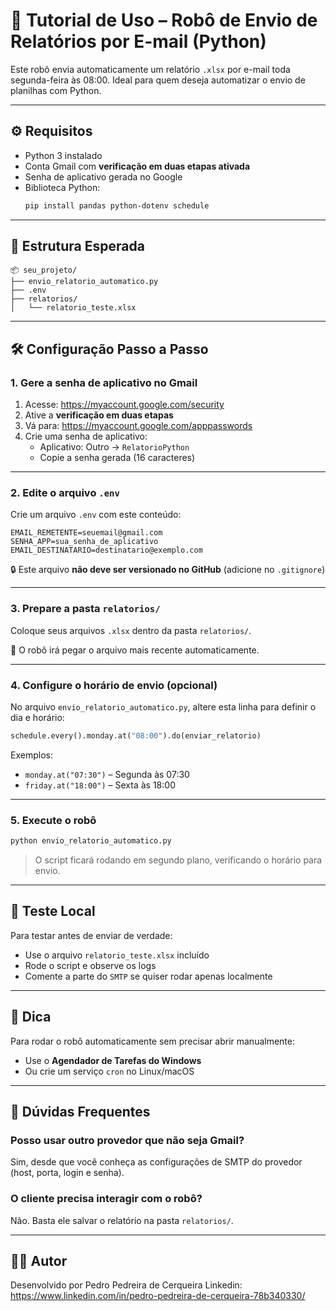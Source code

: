 # 📘 Tutorial de Uso – Robô de Envio de Relatórios por E-mail (Python)

Este robô envia automaticamente um relatório `.xlsx` por e-mail toda segunda-feira às 08:00. Ideal para quem deseja automatizar o envio de planilhas com Python.

---

## ⚙️ Requisitos

- Python 3 instalado
- Conta Gmail com **verificação em duas etapas ativada**
- Senha de aplicativo gerada no Google
- Biblioteca Python:
  ```bash
  pip install pandas python-dotenv schedule
  ```

---

## 📁 Estrutura Esperada

```
📦 seu_projeto/
├── envio_relatorio_automatico.py
├── .env
├── relatorios/
│   └── relatorio_teste.xlsx
```

---

## 🛠️ Configuração Passo a Passo

### 1. Gere a senha de aplicativo no Gmail

1. Acesse: https://myaccount.google.com/security
2. Ative a **verificação em duas etapas**
3. Vá para: https://myaccount.google.com/apppasswords
4. Crie uma senha de aplicativo:
   - Aplicativo: Outro → `RelatorioPython`
   - Copie a senha gerada (16 caracteres)

---

### 2. Edite o arquivo `.env`

Crie um arquivo `.env` com este conteúdo:

```
EMAIL_REMETENTE=seuemail@gmail.com
SENHA_APP=sua_senha_de_aplicativo
EMAIL_DESTINATARIO=destinatario@exemplo.com
```

🔒 Este arquivo **não deve ser versionado no GitHub** (adicione no `.gitignore`)

---

### 3. Prepare a pasta `relatorios/`

Coloque seus arquivos `.xlsx` dentro da pasta `relatorios/`.

📌 O robô irá pegar o arquivo mais recente automaticamente.

---

### 4. Configure o horário de envio (opcional)

No arquivo `envio_relatorio_automatico.py`, altere esta linha para definir o dia e horário:

```python
schedule.every().monday.at("08:00").do(enviar_relatorio)
```

Exemplos:
- `monday.at("07:30")` – Segunda às 07:30
- `friday.at("18:00")` – Sexta às 18:00

---

### 5. Execute o robô

```bash
python envio_relatorio_automatico.py
```

> O script ficará rodando em segundo plano, verificando o horário para envio.

---

## 🧪 Teste Local

Para testar antes de enviar de verdade:
- Use o arquivo `relatorio_teste.xlsx` incluído
- Rode o script e observe os logs
- Comente a parte do `SMTP` se quiser rodar apenas localmente

---

## 🧠 Dica

Para rodar o robô automaticamente sem precisar abrir manualmente:
- Use o **Agendador de Tarefas do Windows**
- Ou crie um serviço `cron` no Linux/macOS

---

## 🙋 Dúvidas Frequentes

### Posso usar outro provedor que não seja Gmail?
Sim, desde que você conheça as configurações de SMTP do provedor (host, porta, login e senha).

### O cliente precisa interagir com o robô?
Não. Basta ele salvar o relatório na pasta `relatorios/`.

---

## 👨‍💻 Autor

Desenvolvido por Pedro Pedreira de Cerqueira
Linkedin: https://www.linkedin.com/in/pedro-pedreira-de-cerqueira-78b340330/

